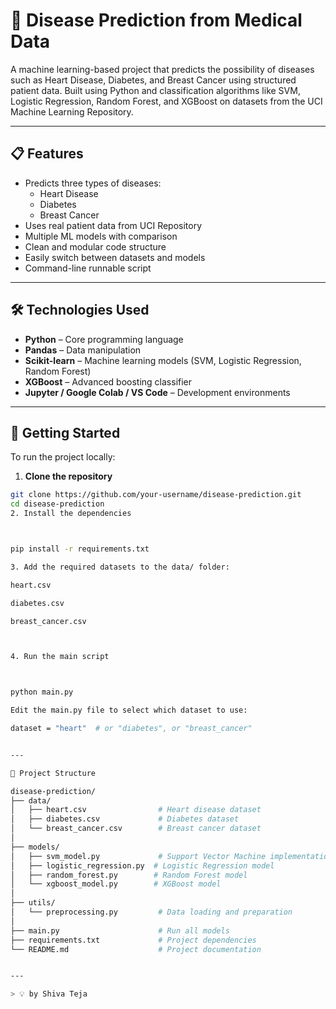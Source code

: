 # 🧠 Disease Prediction from Medical Data

A machine learning-based project that predicts the possibility of diseases such as Heart Disease, Diabetes, and Breast Cancer using structured patient data. Built using Python and classification algorithms like SVM, Logistic Regression, Random Forest, and XGBoost on datasets from the UCI Machine Learning Repository.

---

## 📋 Features

- Predicts three types of diseases:
  - Heart Disease
  - Diabetes
  - Breast Cancer
- Uses real patient data from UCI Repository
- Multiple ML models with comparison
- Clean and modular code structure
- Easily switch between datasets and models
- Command-line runnable script

---

## 🛠️ Technologies Used

- **Python** – Core programming language
- **Pandas** – Data manipulation
- **Scikit-learn** – Machine learning models (SVM, Logistic Regression, Random Forest)
- **XGBoost** – Advanced boosting classifier
- **Jupyter / Google Colab / VS Code** – Development environments

---

## 🚀 Getting Started

To run the project locally:

1. **Clone the repository**  
```bash
git clone https://github.com/your-username/disease-prediction.git
cd disease-prediction
2. Install the dependencies



pip install -r requirements.txt

3. Add the required datasets to the data/ folder:

heart.csv

diabetes.csv

breast_cancer.csv



4. Run the main script



python main.py

Edit the main.py file to select which dataset to use:

dataset = "heart"  # or "diabetes", or "breast_cancer"


---

📁 Project Structure

disease-prediction/
├── data/
│   ├── heart.csv                # Heart disease dataset
│   ├── diabetes.csv             # Diabetes dataset
│   └── breast_cancer.csv        # Breast cancer dataset
│
├── models/
│   ├── svm_model.py             # Support Vector Machine implementation
│   ├── logistic_regression.py  # Logistic Regression model
│   ├── random_forest.py        # Random Forest model
│   └── xgboost_model.py        # XGBoost model
│
├── utils/
│   └── preprocessing.py         # Data loading and preparation
│
├── main.py                      # Run all models
├── requirements.txt             # Project dependencies
└── README.md                    # Project documentation


---

> 💡 by Shiva Teja

